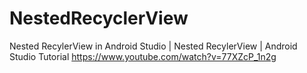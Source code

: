 # NestedRecyclerView

Nested RecylerView in Android Studio | Nested RecylerView | Android Studio Tutorial
https://www.youtube.com/watch?v=77XZcP_1n2g

